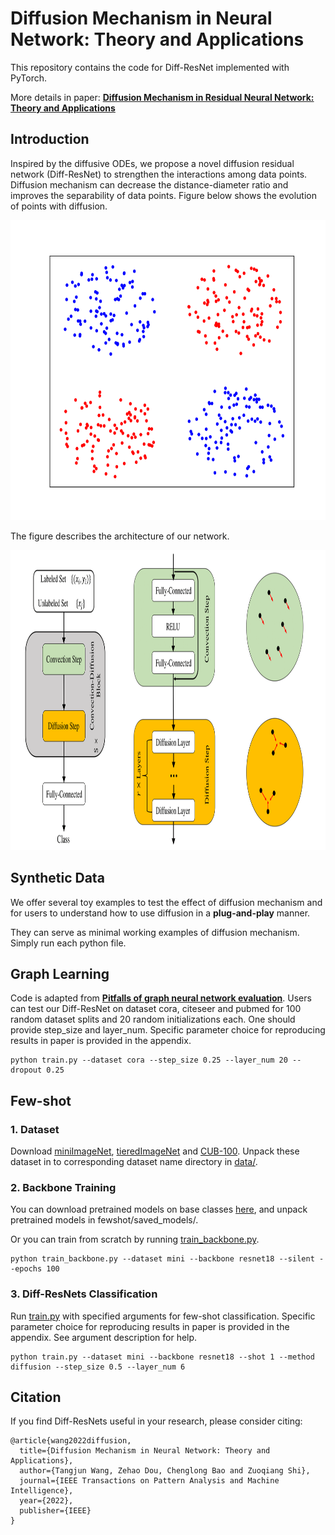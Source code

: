 # Diffusion Mechanism in Neural Network: Theory and Applications

This repository contains the code for Diff-ResNet implemented with PyTorch. 

More details in paper:
[**Diffusion Mechanism in Residual Neural Network: Theory and Applications**](https://arxiv.org/abs/2105.03155)

## Introduction
Inspired by the diffusive ODEs, we propose a novel diffusion residual network (Diff-ResNet) to strengthen the interactions among data points. Diffusion mechanism can decrease the distance-diameter ratio and improves the separability of data points. Figure below shows the evolution of points with diffusion.
<div align=center>
<img src="./doc/diffusion.gif" width = "640" height = "480">
</div>

The figure describes  the architecture of our network.
<div align=center>
<img src="./doc/network.png" width = "960" height = "480">
</div>

## Synthetic Data
We offer several toy examples to test the effect of diffusion mechanism and for users to understand how to use diffusion in a **plug-and-play** manner. 

They can serve as minimal working examples of diffusion mechanism. Simply run each python file.

## Graph Learning
Code is adapted from [**Pitfalls of graph neural network evaluation**](https://github.com/shchur/gnn-benchmark/tree/master/gnnbench). Users can test our Diff-ResNet on dataset cora, citeseer and pubmed for 100 random dataset splits and 20 random initializations each. One should provide step_size and layer_num. Specific parameter choice for reproducing results in paper is provided in the appendix.

```
python train.py --dataset cora --step_size 0.25 --layer_num 20 --dropout 0.25
```

## Few-shot
### 1. Dataset
Download [miniImageNet](https://mega.nz/file/2ldRWQ7Y#U_zhHOf0mxoZ_WQNdvv4mt1Ke3Ay9YPNmHl5TnOVuAU), [tieredImageNet](https://mega.nz/file/r1kmyAgR#uMx7x38RScStpTZARKL2DwTfkD1eVIgbilL4s20vLhI) and [CUB-100](https://mega.nz/file/axUDACZb#ve0NQdmdj_RhhQttONaZ8Tgaxdh4A__PASs_OCI6cSk). Unpack these dataset in to corresponding dataset name directory in [data/](./fewshot/data/).

### 2. Backbone Training
You can download pretrained models on base classes [here](https://mega.nz/file/jtMgXbxC#cmYrCLDQnnvBqbn_3oU7IEDML9ppJ-9wltzQBMSMBwI), and unpack pretrained models in fewshot/saved_models/.

Or you can train from scratch by running [train_backbone.py](./fewshot/backbone/train_backbone.py).

```
python train_backbone.py --dataset mini --backbone resnet18 --silent --epochs 100
```

### 3. Diff-ResNets Classification
Run [train.py](./fewshot/train.py) with specified arguments for few-shot classification.  Specific parameter choice for reproducing results in paper is provided in the appendix. See argument description for help.
```
python train.py --dataset mini --backbone resnet18 --shot 1 --method diffusion --step_size 0.5 --layer_num 6
```

## Citation
If you find Diff-ResNets useful in your research, please consider citing:
```
@article{wang2022diffusion,
  title={Diffusion Mechanism in Neural Network: Theory and Applications},
  author={Tangjun Wang, Zehao Dou, Chenglong Bao and Zuoqiang Shi},
  journal={IEEE Transactions on Pattern Analysis and Machine Intelligence},
  year={2022},
  publisher={IEEE}
}
```
